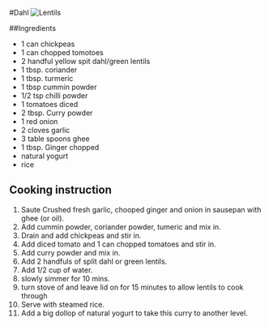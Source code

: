 #Dahl
![Lentils](images/butter-chicken.jpg)

##Ingredients 
- 1 can chickpeas
- 1 can chopped tomotoes
- 2 handful yellow spit dahl/green lentils
- 1 tbsp. coriander
- 1 tbsp. turmeric
- 1 tbsp cummin powder
- 1/2 tsp chilli powder
- 1 tomatoes diced
- 2 tbsp. Curry powder
- 1 red onion
- 2 cloves garlic
- 3 table spoons ghee
- 1 tbsp. Ginger chopped
- natural yogurt
- rice 

## Cooking instruction
1. Saute Crushed fresh garlic, chooped ginger and onion in sausepan with ghee (or oil).
1. Add cummin powder, coriander powder, tumeric and mix in.
1. Drain and add chickpeas and stir in.
1. Add diced tomato and 1 can chopped tomatoes and stir in.
1. Add curry powder and mix in.
1. Add 2 handfuls of split dahl or green lentils.  
1. Add 1/2 cup of water. 
1. slowly simmer for 10 mins.
1. turn stove of and leave lid on for 15 minutes to allow lentils to cook through
1. Serve with steamed rice.
1. Add a big dollop of natural yogurt to take this curry to another level.
